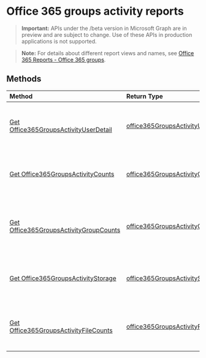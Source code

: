 # Office 365 groups activity reports

> **Important:** APIs under the /beta version in Microsoft Graph are in preview and are subject to change. Use of these APIs in production applications is not supported.

> **Note:** For details about different report views and names, see [Office 365 Reports - Office 365 groups](https://support.office.com/client/Office-365-groups-a27f1a99-3557-4f85-9560-a28e3d822a40).

## Methods

| Method                                   | Return Type                              | Description                              |
| :--------------------------------------- | :--------------------------------------- | :--------------------------------------- |
| [Get Office365GroupsActivityUserDetail](../api/reportroot_office365groupsactivityuserdetail.md) | [office365GroupsActivityUserDetail](../api/reportroot_office365groupsactivityuserdetail.md#response) | Get an Office 365 groups activity user detail report. |
| [Get Office365GroupsActivityCounts](../api/reportroot_office365groupsactivitycounts.md) | [office365GroupsActivityCounts](../api/reportroot_office365groupsactivitycounts.md#response) | Get an Office 365 groups activity counts report. |
| [Get Office365GroupsActivityGroupCounts](../api/reportroot_office365groupsactivitygroupcounts.md) | [office365GroupsActivityGroupCounts](../api/reportroot_office365groupsactivitygroupcounts.md#response) | Get an Office 365 groups activity group counts report. |
| [Get Office365GroupsActivityStorage](../api/reportroot_office365groupsactivitystorage.md) | [office365GroupsActivityStorage](../api/reportroot_office365groupsactivitystorage.md#response) | Get an Office 365 groups activity storage report. |
| [Get Office365GroupsActivityFileCounts](../api/reportroot_office365groupsactivityfilecounts.md) | [office365GroupsActivityFileCounts](../api/reportroot_office365groupsactivityfilecounts.md#response) | Get an Office 365 groups activity file counts report. |
